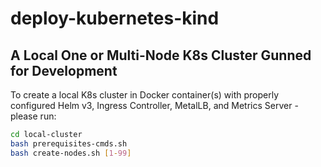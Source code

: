 # deploy-kubernetes-kind

## A Local One or Multi-Node K8s Cluster Gunned for Development

To create a local K8s cluster in Docker container(s) with properly configured Helm v3, Ingress Controller, MetalLB, and Metrics Server - please run:

```bash
cd local-cluster
bash prerequisites-cmds.sh
bash create-nodes.sh [1-99]
```
